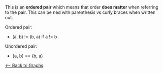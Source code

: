This is an **ordered pair** which means that order **does matter** when referring to the pair. This can be ned with parenthesis vs curly braces when written out.

Ordered pair:
- (a, b) != (b, a) if a != b

Unordered pair:
- {a, b} == {b, a}

[<-- Back to Graphs](./Graph.md)